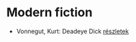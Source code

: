 # Modern fiction

- Vonnegut, Kurt: Deadeye Dick [részletek](../_details/Vonnegut%2C%20Kurt.md#id_1616)